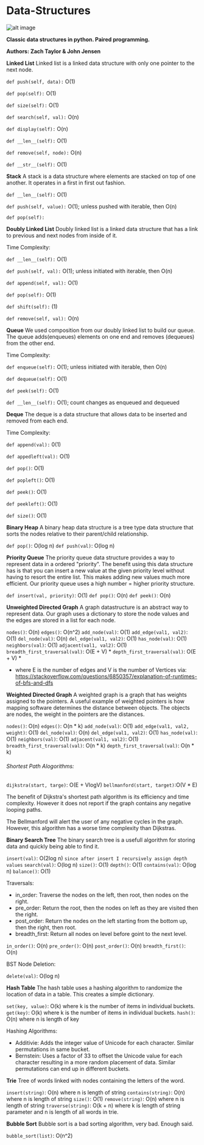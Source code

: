# Data-Structures
![alt image](https://travis-ci.org/thejohnjensen/data-structures.svg?branch=master)

**Classic data structures in python.  Paired programming.**

**Authors: Zach Taylor & John Jensen**

**Linked List**
Linked list is a linked data structure with only one pointer to the next node.

`def push(self, data):` O(1)

`def pop(self):` O(1)

`def size(self):` O(1)

`def search(self, val):` O(n)

`def display(self):` O(n)

`def __len__(self):` O(1)

`def remove(self, node):` O(n)

`def __str__(self):` O(1)

**Stack**
A stack is a data structure where elements are stacked on top of one another. It operates in a first in first out fashion.

`def __len__(self):` O(1)

`def push(self, value):` O(1); unless pushed with iterable, then O(n)

`def pop(self):` 

**Doubly Linked List**
Doubly linked list is a linked data structure that has a link to previous and next nodes from inside of it.

Time Complexity:

`def __len__(self):` O(1)

`def push(self, val):` O(1); unless initiated with iterable, then O(n)

`def append(self, val):` O(1)

`def pop(self):` O(1)

`def shift(self):` (1)

`def remove(self, val):` O(n)


**Queue**
We used composition from our doubly linked list to build our queue. The queue adds(enqueues) elements on one end and removes (dequeues) from the other end.

Time Complexity:

`def enqueue(self):` O(1); unless initiated with iterable, then O(n)

`def dequeue(self):` O(1)

`def peek(self):` O(1)

`def __len__(self):` O(1); count changes as enqueued and dequeued


**Deque**
The deque is a data structure that allows data to be inserted and removed from each end.

Time Complexity:

`def append(val):`  0(1)

`def appedleft(val):`  O(1)

`def pop()`:  O(1)

`def popleft()`:  O(1)

`def peek()`:  O(1)

`def peekleft()`:  O(1)

`def size()`:  O(1)


**Binary Heap**
A binary heap data structure is a tree type data structure that sorts the nodes relative to their parent/child relationship.

`def pop()`:  O(log n)
`def push(val)`:  O(log n)


**Priority Queue**
The priority queue data structure provides a way to represent data in a ordered "priority".  The benefit using this data structure has is that you can insert a new value at the given priority level without having to resort the entire list.  This makes adding new values much more efficient.  Our priority queue uses a high number = higher priority structure.

`def insert(val, priority)`: O(1)
`def pop()`:  O(n)
`def peek()`:  O(n)


**Unweighted Directed Graph**
A graph datastructure is an abstract way to represent data. Our graph uses a dictionary to store the node values and the edges are stored in a list for each node.

`nodes()`: O(n)
`edges()`: O(n^2)
`add_node(val)`: O(1)
`add_edge(val1, val2)`: O(1)
`del_node(val)`: O(n)
`del_edge(val1, val2)`: O(1)
`has_node(val)`: O(1)
`neighbors(val)`: O(1)
`adjacent(val1, val2)`: O(1)
`breadth_first_traversal(val)`: O(E + V) *
`depth_first_traversal(val)`: O(E + V) *
* where E is the number of edges and V is the number of Vertices via: https://stackoverflow.com/questions/6850357/explanation-of-runtimes-of-bfs-and-dfs


**Weighted Directed Graph**
A weighted graph is a graph that has weights assigned to the pointers.  A useful example of weighted pointers is how mapping software determines the distance between objects.  The objects are nodes, the weight in the pointers are the distances.

`nodes()`: O(n)
`edges()`: O(n * k)
`add_node(val)`: O(1)
`add_edge(val1, val2, weight)`: O(1)
`del_node(val)`: O(n)
`del_edge(val1, val2)`: O(1)
`has_node(val)`: O(1)
`neighbors(val)`: O(1)
`adjacent(val1, val2)`: O(1)
`breadth_first_traversal(val)`: O(n * k)
`depth_first_traversal(val)`: O(n * k)

###### Shortest Path Alogorithms:
`dijkstra(start, targe)`: O(E + VlogV)
`bellmanford(start, target)`:O(V * E)

The benefit of Dijkstra's shortest path algorithm is its efficiency and time complexity. However it does not report if the graph contains any negative looping paths.

The Bellmanford will alert the user of any negative cycles in the graph. However, this algorithm has a worse time complexity than Dijkstras.

**Binary Search Tree**
The binary search tree is a usefull algorithm for storing data and quickly being able to find it.

`insert(val)`: O(2log n) `since after insert I recursively assign depth values`
`search(val)`: O(log n)
`size()`: O(1)
`depth()`: O(1)
`contains(val)`: O(log n)
`balance()`: O(1)

Traversals:
* in_order: Traverse the nodes on the left, then root, then nodes on the right.
* pre_order: Return the root, then the nodes on left as they are visited then the right.
* post_order: Return the nodes on the left starting from the bottom up, then the right, then root.
* breadth_first: Return all nodes on level before goint to the next level.

`in_order()`: O(n)
`pre_order()`: O(n)
`post_order()`: O(n)
`breadth_first()`: O(n) 

BST Node Deletion:

`delete(val)`: O(log n)

**Hash Table**
The hash table uses a hashing algorithm to randomize the location of data in a table. This creates a simple dictionary.

`set(key, value)`: O(k) where k is the number of items in individual buckets.
`get(key)`: O(k) where k is the number of items in individual buckets. 
`hash()`: O(n) where n is length of key

Hashing Algorithms:
* Additivie: Adds the integer value of Unicode for each character. Similar permutations in same bucket.
* Bernstein: Uses a factor of 33 to offset the Unicode value for each character resulting in a more random placement of data. Similar permutations can end up in different buckets.


**Trie**
Tree of words linked with nodes containing the letters of the word. 

`insert(string)`: O(n) where n is length of string
`contains(string)`: O(n) where n is length of string
`size()`: O(1)
`remove(string)`: O(n) where n is length of string
`traverse(string)`: O(k + n) where k is length of string parameter and n is length of all words in trie.


**Bubble Sort**
Bubble sort is a bad sorting algorithm, very bad. Enough said.

`bubble_sort(list)`: O(n^2)
